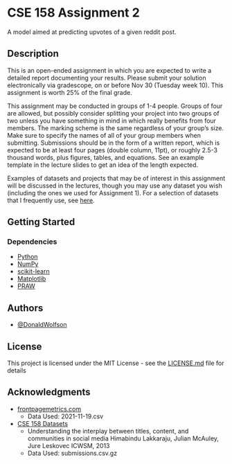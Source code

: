# CSE 158 Assignment 2

A model aimed at predicting upvotes of a given reddit post.

## Description
  
This is an open-ended assignment in which you are expected to write a detailed report documenting your results. Please submit your solution electronically via gradescope, on or before Nov 30 (Tuesday week 10). This assignment is worth 25% of the final grade.

This assignment may be conducted in groups of 1-4 people. Groups of four are allowed, but possibly consider splitting your project into two groups of two unless you have something in mind in which really benefits from four members. The marking scheme is the same regardless of your group’s size. Make sure to specify the names of all of your group members when submitting. Submissions should be in the form of a written report, which is expected to be at least four pages (double column, 11pt), or roughly 2.5-3 thousand words, plus figures, tables, and equations. See an example template in the lecture slides to get an idea of the length expected.

Examples of datasets and projects that may be of interest in this assignment will be discussed in the lectures, though you may use any dataset you wish (including the ones we used for Assignment 1). For a selection of datasets that I frequently use, see [here](https://cseweb.ucsd.edu/~jmcauley/datasets.html).

## Getting Started

### Dependencies

* [Python](https://www.python.org)
* [NumPy](https://numpy.org)
* [scikit-learn](https://scikit-learn.org/stable/)
* [Matplotlib](https://matplotlib.org)
* [PRAW](https://praw.readthedocs.io/en/stable/#getting-starteds)

## Authors

* [@DonaldWolfson](https://github.com/DonaldWolfson)

## License

This project is licensed under the MIT License - see the [LICENSE.md](LICENSE.md) file for details

## Acknowledgments

* [frontpagemetrics.com](https://frontpagemetrics.com/list-all-subreddits)
  * Data Used: 2021-11-19.csv
* [CSE 158 Datasets](https://cseweb.ucsd.edu/~jmcauley/datasets.html#reddit)
  * Understanding the interplay between titles, content, and communities in social media
Himabindu Lakkaraju, Julian McAuley, Jure Leskovec
ICWSM, 2013
  * Data Used: submissions.csv.gz
